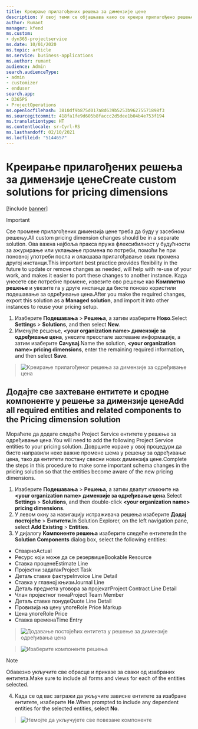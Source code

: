 ```yaml
---
title: Креирање прилагођених решења за димензије цене
description: У овој теми се објашњава како се креира прилагођено решење приликом креирања прилагођених димензија цене.
author: Rumant
manager: kfend
ms.custom:
- dyn365-projectservice
ms.date: 10/01/2020
ms.topic: article
ms.service: business-applications
ms.author: rumant
audience: Admin
search.audienceType:
- admin
- customizer
- enduser
search.app:
- D365PS
- ProjectOperations
ms.openlocfilehash: 3810df9b875d017a8d639b5253b96275571898f3
ms.sourcegitcommit: 418fa1fe9d605b8faccc2d5dee1b04b4e753f194
ms.translationtype: HT
ms.contentlocale: sr-Cyrl-RS
ms.lasthandoff: 02/10/2021
ms.locfileid: "5144657"
---
```

# <a name="create-custom-solutions-for-pricing-dimensions"></a><span data-ttu-id="4d077-103">Креирање прилагођених решења за димензије цене</span><span class="sxs-lookup"><span data-stu-id="4d077-103">Create custom solutions for pricing dimensions</span></span>

[!include [banner](../includes/psa-now-project-operations.md)]

> [!IMPORTANT]
> <span data-ttu-id="4d077-104">Све промене прилагођених димензија цене треба да буду у засебном решењу.</span><span class="sxs-lookup"><span data-stu-id="4d077-104">All custom pricing dimension changes should be in a separate solution.</span></span> <span data-ttu-id="4d077-105">Ова важна најбоља пракса пружа флексибилност у будућности за ажурирање или уклањање промена по потреби, помоћи ће при поновној употреби посла и олакшава прилагођавање ових промена другој инстанци.</span><span class="sxs-lookup"><span data-stu-id="4d077-105">This important best practice provides flexibility in the future to update or remove changes as needed, will help with re-use of your work, and makes it easier to port these changes to another instance.</span></span> <span data-ttu-id="4d077-106">Када унесете све потребне промене, извезите ово решење као **Комплетно решење** и увезите га у друге инстанце да бисте поново користили подешавање за одређивање цена.</span><span class="sxs-lookup"><span data-stu-id="4d077-106">After you make the required changes, export this solution as a **Managed solution**, and import it into other instances to reuse your pricing setup.</span></span>

1. <span data-ttu-id="4d077-107">Изаберите **Подешавања** > **Решења**, а затим изаберите **Ново**.</span><span class="sxs-lookup"><span data-stu-id="4d077-107">Select **Settings** > **Solutions**, and then select **New**.</span></span> 
2. <span data-ttu-id="4d077-108">Именујте решење, **\<your organization name> димензије за одређивање цена**, унесите преостале захтеване информације, а затим изаберите **Сачувај**.</span><span class="sxs-lookup"><span data-stu-id="4d077-108">Name the solution, **\<your organization name> pricing dimensions**, enter the remaining required information, and then select **Save**.</span></span>

> ![Креирање прилагођеног решења за димензије за одређивање цена](media/Creation-of-custom-pricing-dimension-solution.PNG)
  
## <a name="add-all-required-entities-and-related-components-to-the-pricing-dimension-solution"></a><span data-ttu-id="4d077-110">Додајте све захтеване ентитете и сродне компоненте у решење за димензије цене</span><span class="sxs-lookup"><span data-stu-id="4d077-110">Add all required entities and related components to the Pricing dimension solution</span></span>
<span data-ttu-id="4d077-111">Мораћете да додате следеће Project Service ентитете у решење за одређивање цена.</span><span class="sxs-lookup"><span data-stu-id="4d077-111">You will need to add the following Project Service entities to your pricing solution.</span></span> <span data-ttu-id="4d077-112">Довршите кораке у овој процедури да бисте направили неке важне промене шема у решењу за одређивање цена, тако да ентитети постану свесни нових димензија цене.</span><span class="sxs-lookup"><span data-stu-id="4d077-112">Complete the steps in this procedure to make some important schema changes in the pricing solution so that the entities become aware of the new pricing dimensions.</span></span>

1. <span data-ttu-id="4d077-113">Изаберите **Подешавања** > **Решења**, а затим двапут кликните на **\<your organization name> димензије за одређивање цена**.</span><span class="sxs-lookup"><span data-stu-id="4d077-113">Select **Settings** > **Solutions**, and then double-click **\<your organization name> pricing dimensions**.</span></span> 
2. <span data-ttu-id="4d077-114">У левом окну за навигацију истраживача решења изаберите **Додај постојеће** > **Ентитети**.</span><span class="sxs-lookup"><span data-stu-id="4d077-114">In Solution Explorer, on the left navigation pane, select **Add Existing** > **Entities**.</span></span>
3. <span data-ttu-id="4d077-115">У дијалогу **Компоненте решења** изаберите следеће ентитете:</span><span class="sxs-lookup"><span data-stu-id="4d077-115">In the **Solution Components** dialog box, select the following entities:</span></span>

- <span data-ttu-id="4d077-116">Стварно</span><span class="sxs-lookup"><span data-stu-id="4d077-116">Actual</span></span>
- <span data-ttu-id="4d077-117">Ресурс који може да се резервише</span><span class="sxs-lookup"><span data-stu-id="4d077-117">Bookable Resource</span></span>
- <span data-ttu-id="4d077-118">Ставка процене</span><span class="sxs-lookup"><span data-stu-id="4d077-118">Estimate Line</span></span>
- <span data-ttu-id="4d077-119">Пројектни задатак</span><span class="sxs-lookup"><span data-stu-id="4d077-119">Project Task</span></span>
- <span data-ttu-id="4d077-120">Детаљ ставке фактуре</span><span class="sxs-lookup"><span data-stu-id="4d077-120">Invoice Line Detail</span></span>
- <span data-ttu-id="4d077-121">Ставка у главној књизи</span><span class="sxs-lookup"><span data-stu-id="4d077-121">Journal Line</span></span>
- <span data-ttu-id="4d077-122">Детаљ предмета уговора за пројекат</span><span class="sxs-lookup"><span data-stu-id="4d077-122">Project Contract Line Detail</span></span>
- <span data-ttu-id="4d077-123">Члан пројектног тима</span><span class="sxs-lookup"><span data-stu-id="4d077-123">Project Team Member</span></span>
- <span data-ttu-id="4d077-124">Детаљ ставке понуде</span><span class="sxs-lookup"><span data-stu-id="4d077-124">Quote Line Detail</span></span>
- <span data-ttu-id="4d077-125">Провизија на цену улоге</span><span class="sxs-lookup"><span data-stu-id="4d077-125">Role Price Markup</span></span>
- <span data-ttu-id="4d077-126">Цена улоге</span><span class="sxs-lookup"><span data-stu-id="4d077-126">Role Price</span></span> 
- <span data-ttu-id="4d077-127">Ставка времена</span><span class="sxs-lookup"><span data-stu-id="4d077-127">Time Entry</span></span> 

> ![Додавање постојећих ентитета у решење за димензије одређивања цена](media/Existing-entities-to-PD-solution.png)

> ![Изаберите компоненте решења](media/Dimension-Components.png)

> [!NOTE]
> <span data-ttu-id="4d077-130">Обавезно укључите све обрасце и приказе за сваки од изабраних ентитета.</span><span class="sxs-lookup"><span data-stu-id="4d077-130">Make sure to include all forms and views for each of the entities selected.</span></span>

4. <span data-ttu-id="4d077-131">Када се од вас затражи да укључите зависне ентитете за изабране ентитете, изаберите **Не**.</span><span class="sxs-lookup"><span data-stu-id="4d077-131">When prompted to include any dependent entities for the selected entities, select **No**.</span></span>

> ![Немојте да укључујете све повезане компоненте](media/Do-not-include-required.png)


